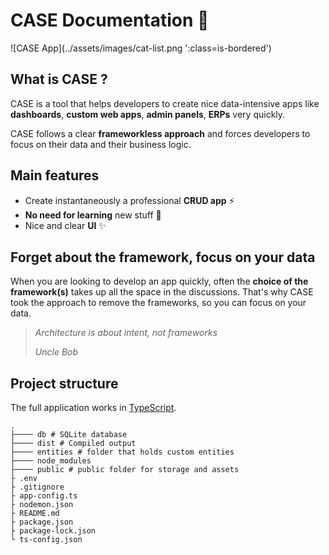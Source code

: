 # CASE Documentation 👋

<span class="is-ib is-bordered">
![CASE App](../assets/images/cat-list.png ':class=is-bordered')
</span>

## What is CASE ?

CASE is a tool that helps developers to create nice data-intensive apps like **dashboards**, **custom web apps**, **admin panels**, **ERPs** very quickly.

CASE follows a clear **frameworkless approach** and forces developers to focus on their data and their business logic.

## Main features

- Create instantaneously a professional **CRUD app** ⚡
- **No need for learning** new stuff 🧠
- Nice and clear **UI** ✨

## Forget about the framework, focus on your data

When you are looking to develop an app quickly, often the **choice of the framework(s)** takes up all the space in the discussions. That's why CASE took the approach to remove the frameworks, so you can focus on your data.

> _Architecture is about intent, not frameworks_
>
> _Uncle Bob_

## Project structure

The full application works in [TypeScript](https://www.typescriptlang.org/).

```
.
├──── db # SQLite database
├──── dist # Compiled output
├──── entities # folder that holds custom entities
├──── node_modules
├──── public # public folder for storage and assets
├ .env
├ .gitignore
├ app-config.ts
├ nodemon.json
├ README.md
├ package.json
├ package-lock.json
└ ts-config.json
```
